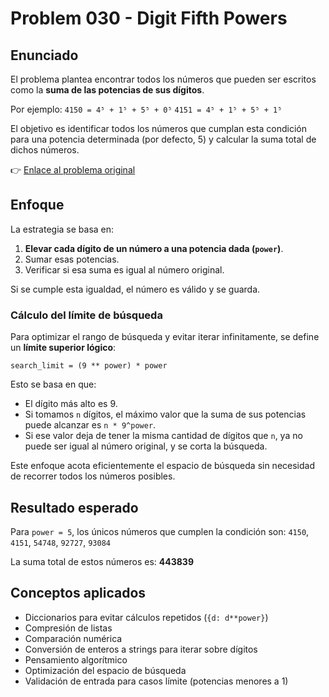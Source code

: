 # Problem 030 - Digit Fifth Powers
## Enunciado
El problema plantea encontrar todos los números que pueden ser escritos como la **suma de las potencias de sus dígitos**.

Por ejemplo:
`4150 = 4⁵ + 1⁵ + 5⁵ + 0⁵`
`4151 = 4⁵ + 1⁵ + 5⁵ + 1⁵`

El objetivo es identificar todos los números que cumplan esta condición para una potencia determinada (por defecto, 5) y calcular la suma total de dichos números.

👉 [Enlace al problema original](https://projecteuler.net/problem=30)

## Enfoque
La estrategia se basa en:

1. **Elevar cada dígito de un número a una potencia dada (`power`)**.
2. Sumar esas potencias.
3. Verificar si esa suma es igual al número original.

Si se cumple esta igualdad, el número es válido y se guarda.

### Cálculo del límite de búsqueda
Para optimizar el rango de búsqueda y evitar iterar infinitamente, se define un **límite superior lógico**:

```
search_limit = (9 ** power) * power
```

Esto se basa en que:

* El dígito más alto es 9.
* Si tomamos `n` dígitos, el máximo valor que la suma de sus potencias puede alcanzar es `n * 9^power`.
* Si ese valor deja de tener la misma cantidad de dígitos que `n`, ya no puede ser igual al número original, y se corta la búsqueda.

Este enfoque acota eficientemente el espacio de búsqueda sin necesidad de recorrer todos los números posibles.

## Resultado esperado
Para `power = 5`, los únicos números que cumplen la condición son:
`4150`, `4151`, `54748`, `92727`, `93084`

La suma total de estos números es: **443839**

## Conceptos aplicados
* Diccionarios para evitar cálculos repetidos (`{d: d**power}`)
* Compresión de listas
* Comparación numérica
* Conversión de enteros a strings para iterar sobre dígitos
* Pensamiento algorítmico
* Optimización del espacio de búsqueda
* Validación de entrada para casos límite (potencias menores a 1)